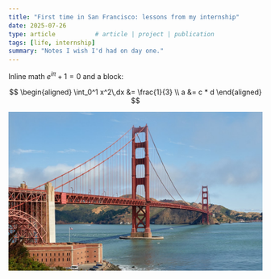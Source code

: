 ```yaml
---
title: "First time in San Francisco: lessons from my internship"
date: 2025-07-26
type: article           # article | project | publication
tags: [life, internship]
summary: "Notes I wish I'd had on day one."
---
```


Inline math $e^{i\pi}+1=0$ and a block:

$$
\begin{aligned}
\int_0^1 x^2\,dx &= \frac{1}{3} \\
a &= c * d
\end{aligned}
$$

![Bridge at sunset](../media/blog/test-post/test.jpg)
